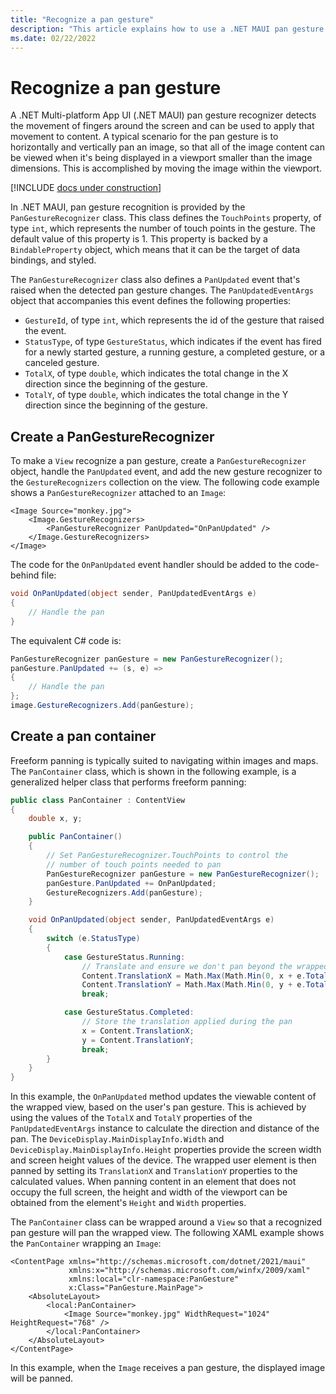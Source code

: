 ```yaml
---
title: "Recognize a pan gesture"
description: "This article explains how to use a .NET MAUI pan gesture to horizontally and vertically pan an image, so that all of the image content can be viewed when it's being displayed in a viewport smaller than the image dimensions."
ms.date: 02/22/2022
---
```


# Recognize a pan gesture

A .NET Multi-platform App UI (.NET MAUI) pan gesture recognizer detects the movement of fingers around the screen and can be used to apply that movement to content. A typical scenario for the pan gesture is to horizontally and vertically pan an image, so that all of the image content can be viewed when it's being displayed in a viewport smaller than the image dimensions. This is accomplished by moving the image within the viewport.

[!INCLUDE [docs under construction](~/includes/preview-note.md)]

In .NET MAUI, pan gesture recognition is provided by the `PanGestureRecognizer` class. This class defines the `TouchPoints` property, of type `int`, which represents the number of touch points in the gesture. The default value of this property is 1. This property is backed by a `BindableProperty` object, which means that it can be the target of data bindings, and styled.

The `PanGestureRecognizer` class also defines a `PanUpdated` event that's raised when the detected pan gesture changes. The `PanUpdatedEventArgs` object that accompanies this event defines the following properties:

- `GestureId`, of type `int`, which represents the id of the gesture that raised the event.
- `StatusType`, of type `GestureStatus`, which indicates if the event has fired for a newly started gesture, a running gesture, a completed gesture, or a canceled gesture.
- `TotalX`, of type `double`, which indicates the total change in the X direction since the beginning of the gesture.
- `TotalY`, of type `double`, which indicates the total change in the Y direction since the beginning of the gesture.

## Create a PanGestureRecognizer

To make a `View` recognize a pan gesture, create a `PanGestureRecognizer` object, handle the `PanUpdated` event, and add the new gesture recognizer to the `GestureRecognizers` collection on the view. The following code example shows a `PanGestureRecognizer` attached to an `Image`:

```xaml
<Image Source="monkey.jpg">
    <Image.GestureRecognizers>
        <PanGestureRecognizer PanUpdated="OnPanUpdated" />
    </Image.GestureRecognizers>
</Image>
```

The code for the `OnPanUpdated` event handler should be added to the code-behind file:

```csharp
void OnPanUpdated(object sender, PanUpdatedEventArgs e)
{
    // Handle the pan
}
```

The equivalent C# code is:

```csharp
PanGestureRecognizer panGesture = new PanGestureRecognizer();
panGesture.PanUpdated += (s, e) =>
{
    // Handle the pan
};
image.GestureRecognizers.Add(panGesture);
```

## Create a pan container

Freeform panning is typically suited to navigating within images and maps. The `PanContainer` class, which is shown in the following example, is a generalized helper class that performs freeform panning:

```csharp
public class PanContainer : ContentView
{
    double x, y;

    public PanContainer()
    {
        // Set PanGestureRecognizer.TouchPoints to control the
        // number of touch points needed to pan
        PanGestureRecognizer panGesture = new PanGestureRecognizer();
        panGesture.PanUpdated += OnPanUpdated;
        GestureRecognizers.Add(panGesture);
    }

    void OnPanUpdated(object sender, PanUpdatedEventArgs e)
    {
        switch (e.StatusType)
        {
            case GestureStatus.Running:
                // Translate and ensure we don't pan beyond the wrapped user interface element bounds.
                Content.TranslationX = Math.Max(Math.Min(0, x + e.TotalX), -Math.Abs(Content.Width - DeviceDisplay.MainDisplayInfo.Width));
                Content.TranslationY = Math.Max(Math.Min(0, y + e.TotalY), -Math.Abs(Content.Height - DeviceDisplay.MainDisplayInfo.Height));
                break;

            case GestureStatus.Completed:
                // Store the translation applied during the pan
                x = Content.TranslationX;
                y = Content.TranslationY;
                break;
        }
    }
}
```

In this example, the `OnPanUpdated` method updates the viewable content of the wrapped view, based on the user's pan gesture. This is achieved by using the values of the `TotalX` and `TotalY` properties of the `PanUpdatedEventArgs` instance to calculate the direction and distance of the pan. The `DeviceDisplay.MainDisplayInfo.Width` and `DeviceDisplay.MainDisplayInfo.Height` properties provide the screen width and screen height values of the device. The wrapped user element is then panned by setting its `TranslationX` and `TranslationY` properties to the calculated values. When panning content in an element that does not occupy the full screen, the height and width of the viewport can be obtained from the element's `Height` and `Width` properties.

The `PanContainer` class can be wrapped around a `View` so that a recognized pan gesture will pan the wrapped view. The following XAML example shows the `PanContainer` wrapping an `Image`:

```xaml
<ContentPage xmlns="http://schemas.microsoft.com/dotnet/2021/maui"
             xmlns:x="http://schemas.microsoft.com/winfx/2009/xaml"
             xmlns:local="clr-namespace:PanGesture"
             x:Class="PanGesture.MainPage">
    <AbsoluteLayout>
        <local:PanContainer>
            <Image Source="monkey.jpg" WidthRequest="1024" HeightRequest="768" />
        </local:PanContainer>
    </AbsoluteLayout>
</ContentPage>
```

In this example, when the `Image` receives a pan gesture, the displayed image will be panned.
